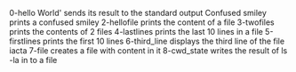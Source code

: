 0-hello World' sends its result to the standard output
Confused smiley prints a confused smiley
2-hellofile prints the content of a file
3-twofiles prints the contents of 2 files
4-lastlines prints the last 10 lines in a file
5-firstlines prints the first 10 lines
6-third_line displays the third line of the file iacta
7-file creates a file with content in it
8-cwd_state writes the result of ls -la in to a file
